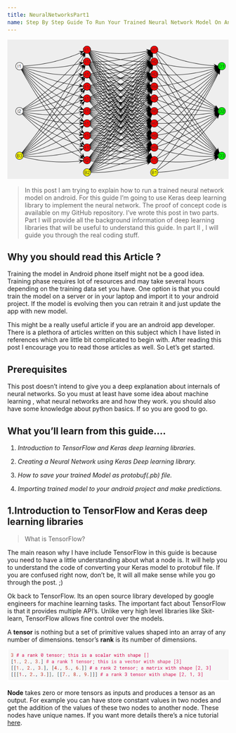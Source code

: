 ```yaml
---
title: NeuralNetworksPart1
name: Step By Step Guide To Run Your Trained Neural Network Model On Android (Part I) 
---
```

![Neural Network](img/neural_cover.png)
> In this post I am trying to explain how to run a trained neural network model on android. For this guide I’m going to use Keras deep learning library to implement the neural network. The proof of concept code is available on my GitHub repository. I’ve wrote this post in two parts. Part I will provide all the background information of deep learning libraries that will be useful to understand this guide. In part II , I will guide you through the real coding stuff.

## Why you should read this Article ?
Training the model in Android phone itself might not be a good idea. Training phase requires lot of resources and may take several hours depending on the training data set you have. One option is that you could train the model on a server or in your laptop and import it to your android project. If the model is evolving then you can retrain it and just update the app with new model.

This might be a really useful article if you are an android app developer. There is a plethora of articles written on this subject which I have listed in references which are little bit complicated to begin with. After reading this post I encourage you to read those articles as well. So Let’s get started.
## Prerequisites
This post doesn’t intend to give you a deep explanation about internals of neural networks. So you must at least have some idea about machine learning , what neural networks are and how they work. you should also have some knowledge about python basics. If so you are good to go.

## What you’ll learn from this guide….

1. _Introduction to TensorFlow and Keras deep learning libraries._

2. _Creating a Neural Network using Keras Deep learning library._

3. _How to save your trained Model as protobuf(.pb) file._

4. _Importing trained model to your android project and make predictions._

## 1.Introduction to TensorFlow and Keras deep learning libraries

> What is TensorFlow?

The main reason why I have include TensorFlow in this guide is because you need to have a little understanding about what a node is. It will help you to understand the code of converting your Keras model to protobuf file. If you are confused right now, don’t be, It will all make sense while you go through the post. ;)

Ok back to TensorFlow. Its an open source library developed by google engineers for machine learning tasks. The important fact about TensorFlow is that it provides multiple API’s. Unlike very high level libraries like Skit-learn, TensorFlow allows fine control over the models.

A **tensor** is nothing but a set of primitive values shaped into an array of any number of dimensions. tensor’s **rank** is its number of dimensions.

![tensor rank example](img/tensor_rank.png)

**Node** takes zero or more tensors as inputs and produces a tensor as an output. For example you can have store constant values in two nodes and get the addition of the values of these two nodes to another node. These nodes have unique names. If you want more details there’s a nice tutorial [here](https://www.tensorflow.org/tutorials/).